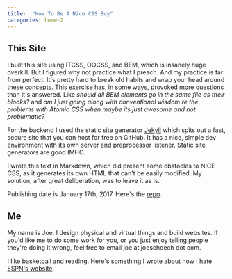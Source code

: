 ```yaml
---
title:  "How To Be A Nice CSS Boy"
categories: home-2
---
```


## This Site
I built this site using ITCSS, OOCSS, and BEM, which is insanely huge overkill. But I figured why not practice what I preach. And my practice is far from perfect. It's pretty hard to break old habits and wrap your head around these concepts. This exercise has, in some ways, provoked more questions than it's answered. Like *should all BEM elements go in the same file as their blocks?* and *am I just going along with conventional wisdom re the problems with Atomic CSS when maybe its just awesome and not problematic?* 

For the backend I used the static site generator [Jekyll](https://jekyllrb.com/) which spits out a fast, secure site that you can host for free on GitHub. It has a nice, simple dev environment with its own server and preprocessor listener. Static site generators are good IMHO.

I wrote this text in Markdown, which did present some obstacles to NICE CSS, as it generates its own HTML that can't be easily modified. My solution, after great deliberation, was to leave it as is.

Publishing date is January 17th, 2017. Here's the [repo](https://github.com/js108/nicecss). 

## Me
My name is Joe. I design physical and virtual things and build websites. If you'd like me to do some work for you, or you just enjoy telling people they're doing it wrong, feel free to email joe at joeschoech dot com. 

I like basketball and reading. Here's something I wrote about how [I hate ESPN's website](https://medium.com/@on3ness/the-nightmare-online-espn-go-com-475d1d31b391#.hkc3tkagp).